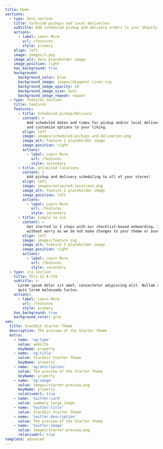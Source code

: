 ```yaml
---
title: Home
sections:
  - type: hero_section
    title: Curbside pickups and local deliveries
    subtitle: Add scheduled pickup and delivery orders to your Shopify store.
    actions:
      - label: Learn More
        url: /features
        style: primary
    align: left
    image: images/1.png
    image_alt: Hero placeholder image
    image_position: right
    has_background: true
    background:
      background_color: blue
      background_image: images/diagonal-lines.svg
      background_image_opacity: 20
      background_image_size: auto
      background_image_repeat: repeat
  - type: features_section
    title: Features
    features:
      - title: Scheduled pickup/delivery
        content: >
          Add scheduled dates and times for pickup and/or local delivery orders,
          and customize options to your liking.
        align: left
        image: images/scheduled-pickups-and-deliveries.png
        image_alt: Feature 1 placeholder image
        image_position: right
        actions:
          - label: Learn More
            url: /features
            style: secondary
      - title: Unlimited locations
        content: |
          Add pickup and delivery scheduling to all of your stores!
        align: left
        image: images/unlimited-locations.png
        image_alt: Feature 2 placeholder image
        image_position: left
        actions:
          - label: Learn More
            url: /features
            style: secondary
      - title: Simple to use
        content: >
          Get started in 3 steps with our checklist-based onboarding. Install
          without worry as we do not make changes to your theme or assets.
        align: left
        image: images/feature.svg
        image_alt: Feature 3 placeholder image
        image_position: right
        actions:
          - label: Learn More
            url: /features
            style: secondary
  - type: cta_section
    title: This Is A CTA
    subtitle: >-
      Lorem ipsum dolor sit amet, consectetur adipiscing elit. Nullam a metus
      quis lorem malesuada luctus.
    actions:
      - label: Learn More
        url: /features
        style: primary
    has_background: true
    background_color: gray
seo:
  title: Stackbit Starter Theme
  description: The preview of the Starter theme
  extra:
    - name: 'og:type'
      value: website
      keyName: property
    - name: 'og:title'
      value: Stackbit Starter Theme
      keyName: property
    - name: 'og:description'
      value: The preview of the Starter theme
      keyName: property
    - name: 'og:image'
      value: images/starter-preview.png
      keyName: property
      relativeUrl: true
    - name: 'twitter:card'
      value: summary_large_image
    - name: 'twitter:title'
      value: Stackbit Starter Theme
    - name: 'twitter:description'
      value: The preview of the Starter theme
    - name: 'twitter:image'
      value: images/starter-preview.png
      relativeUrl: true
template: advanced
---
```

